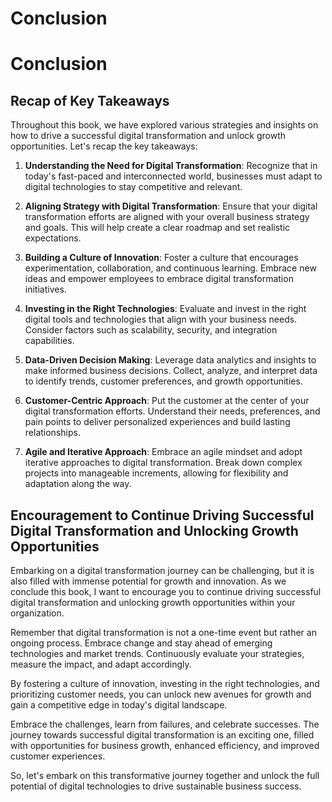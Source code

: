 # Conclusion

Conclusion
==========

Recap of Key Takeaways
----------------------

Throughout this book, we have explored various strategies and insights on how to drive a successful digital transformation and unlock growth opportunities. Let's recap the key takeaways:

1. **Understanding the Need for Digital Transformation**: Recognize that in today's fast-paced and interconnected world, businesses must adapt to digital technologies to stay competitive and relevant.

2. **Aligning Strategy with Digital Transformation**: Ensure that your digital transformation efforts are aligned with your overall business strategy and goals. This will help create a clear roadmap and set realistic expectations.

3. **Building a Culture of Innovation**: Foster a culture that encourages experimentation, collaboration, and continuous learning. Embrace new ideas and empower employees to embrace digital transformation initiatives.

4. **Investing in the Right Technologies**: Evaluate and invest in the right digital tools and technologies that align with your business needs. Consider factors such as scalability, security, and integration capabilities.

5. **Data-Driven Decision Making**: Leverage data analytics and insights to make informed business decisions. Collect, analyze, and interpret data to identify trends, customer preferences, and growth opportunities.

6. **Customer-Centric Approach**: Put the customer at the center of your digital transformation efforts. Understand their needs, preferences, and pain points to deliver personalized experiences and build lasting relationships.

7. **Agile and Iterative Approach**: Embrace an agile mindset and adopt iterative approaches to digital transformation. Break down complex projects into manageable increments, allowing for flexibility and adaptation along the way.

Encouragement to Continue Driving Successful Digital Transformation and Unlocking Growth Opportunities
------------------------------------------------------------------------------------------------------

Embarking on a digital transformation journey can be challenging, but it is also filled with immense potential for growth and innovation. As we conclude this book, I want to encourage you to continue driving successful digital transformation and unlocking growth opportunities within your organization.

Remember that digital transformation is not a one-time event but rather an ongoing process. Embrace change and stay ahead of emerging technologies and market trends. Continuously evaluate your strategies, measure the impact, and adapt accordingly.

By fostering a culture of innovation, investing in the right technologies, and prioritizing customer needs, you can unlock new avenues for growth and gain a competitive edge in today's digital landscape.

Embrace the challenges, learn from failures, and celebrate successes. The journey towards successful digital transformation is an exciting one, filled with opportunities for business growth, enhanced efficiency, and improved customer experiences.

So, let's embark on this transformative journey together and unlock the full potential of digital technologies to drive sustainable business success.